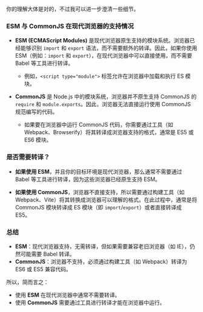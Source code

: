你的理解大体是对的，不过我可以进一步澄清一些细节。

### ESM 与 CommonJS 在现代浏览器的支持情况

- **ESM (ECMAScript Modules)** 是现代浏览器原生支持的模块系统。浏览器已经能够识别 `import` 和 `export` 语法，而不需要额外的转译。因此，如果你使用 ESM（例如：`import` 和 `export`），在现代浏览器中可以直接使用，而不需要 Babel 等工具进行转译。
  - 例如，`<script type="module">` 标签允许在浏览器中加载和执行 ES 模块。

- **CommonJS** 是 Node.js 中的模块系统，浏览器并不原生支持 CommonJS 的 `require` 和 `module.exports`。因此，浏览器无法直接运行使用 CommonJS 规范编写的代码。
  - 如果要在浏览器中运行 CommonJS 代码，你需要通过工具（如 Webpack、Browserify）将其转译成浏览器支持的格式，通常是 ES5 或 ES6 模块。

### 是否需要转译？

- **如果使用 ESM**，并且你的目标环境是现代浏览器，那么通常不需要通过 Babel 等工具进行转译，因为这些浏览器已经原生支持 ESM。
  
- **如果使用 CommonJS**，浏览器不直接支持，所以需要通过构建工具（如 Webpack、Vite）将其转换成浏览器可以理解的格式。在此过程中，通常是将 CommonJS 模块转译成 ES 模块（即 `import`/`export`）或者直接转译成 ES5。

### 总结

- **ESM**：现代浏览器支持，无需转译，但如果需要兼容老旧浏览器（如 IE），仍然可能需要 Babel 转译。
- **CommonJS**：浏览器不支持，必须通过构建工具（如 Webpack）转译为 ES6 或 ES5 兼容代码。

所以，简而言之：
- 使用 **ESM** 在现代浏览器中通常不需要转译。
- 使用 **CommonJS** 需要通过工具进行转译才能在浏览器中运行。